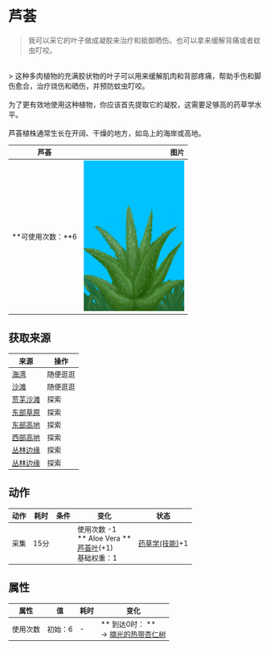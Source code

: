 # 芦荟  
> 我可以采它的叶子做成凝胶来治疗和抵御晒伤。也可以拿来缓解背痛或者蚊虫叮咬。  
<br>  
> 这种多肉植物的充满胶状物的叶子可以用来缓解肌肉和背部疼痛，帮助手伤和脚伤愈合，治疗烧伤和晒伤，并预防蚊虫叮咬。<br><br>为了更有效地使用这种植物，你应该首先提取它的凝胶，这需要足够高的药草学水平。<br><br>芦荟植株通常生长在开阔、干燥的地方，如岛上的海岸或高地。  
  
  芦荟  |   图片   
 ----  |  ----:   
 **可使用次数：**6  |  <img decoding="async" src="Sprite/AloeVera.png" href="a.md" style="max-width:300px;max-height:300px;">   
  
## 获取来源  
来源  |  操作  
----  |  ----  
[海湾](Bay.md)  |  随便逛逛  
[沙滩](Beach.md)  |  随便逛逛  
[荒芜沙滩](DesolateBeach.md)  |  探索  
[东部草原](GrasslandsE.md)  |  探索  
[东部高地](HighlandsEastern.md)  |  探索  
[西部高地](HighlandsWestern.md)  |  探索  
[丛林边缘](Outskirts.md)  |  探索  
[丛林边缘](Outskirts.md)  |  探索  
## 动作  
动作  |  耗时  |  条件  |  变化  |  状态  
----  |  ----  |  ----  |  ----  |  ----  
采集<br>  |  15分  |    |  使用次数  -1<br>** Aloe Vera **<br>  [芦荟叶](AloeVeraLeaf.md)(+1)<br>基础权重：1<br>  |  [药草学(技能)](Skill_Herbology.md)+1  
## 属性   
属性  |  值  |  耗时  |  变化  
----  |  ----  |  ----  |  ----  
使用次数  |  初始：6  |  -  |  ** 到达0时： **<br>→ [摘光的热带杏仁树](TropicalAlmondTreeCleared.md)  
